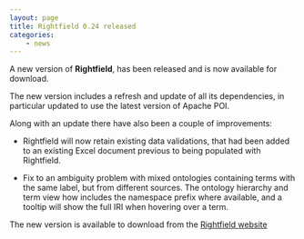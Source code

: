 ```yaml
---
layout: page
title: Rightfield 0.24 released
categories:
    - news
---
```


A new version of **Rightfield**, has been released and is now available for download.

The new version includes a refresh and update of all its dependencies, in particular updated to use the latest version of Apache POI.

Along with an update there have also been a couple of improvements:

* Rightfield will now retain existing data validations, that had been added to an existing Excel document previous to being populated with Rightfield.
 
* Fix to an ambiguity problem with mixed ontologies containing terms with the same label, but from different sources. The ontology hierarchy and term view how includes the namespace prefix where available, and a tooltip will show the full IRI when hovering over a term.

The new version is available to download from the [Rightfield website](https://rightfield.org.uk)
